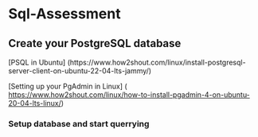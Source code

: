 # Sql-Assessment

<h2>Create your PostgreSQL database</h2>
[PSQL in Ubuntu]
(https://www.how2shout.com/linux/install-postgresql-server-client-on-ubuntu-22-04-lts-jammy/)  

[Setting up your PgAdmin in Linux]
( https://www.how2shout.com/linux/how-to-install-pgadmin-4-on-ubuntu-20-04-lts-linux/)
<h3>Setup database and start querrying</h3>
